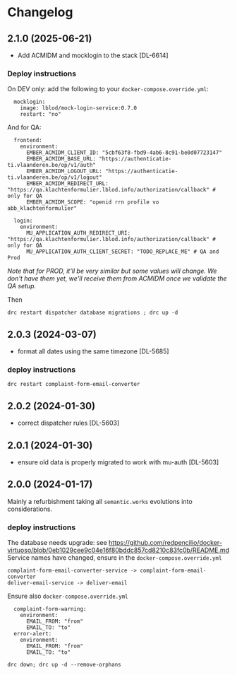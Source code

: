 # Changelog
## 2.1.0 (2025-06-21)
- Add ACMIDM and mocklogin to the stack [DL-6614]
### Deploy instructions
On DEV only: add the following to your `docker-compose.override.yml`:
```
  mocklogin:
    image: lblod/mock-login-service:0.7.0
    restart: "no"
```
And for QA:
```
  frontend:
    environment:
      EMBER_ACMIDM_CLIENT_ID: "5cbf63f8-fbd9-4ab6-8c91-be0d07723147"
      EMBER_ACMIDM_BASE_URL: "https://authenticatie-ti.vlaanderen.be/op/v1/auth"
      EMBER_ACMIDM_LOGOUT_URL: "https://authenticatie-ti.vlaanderen.be/op/v1/logout"
      EMBER_ACMIDM_REDIRECT_URL: "https://qa.klachtenformulier.lblod.info/authorization/callback" # only for QA
      EMBER_ACMIDM_SCOPE: "openid rrn profile vo abb_klachtenformulier"

  login:
    environment:
      MU_APPLICATION_AUTH_REDIRECT_URI: "https://qa.klachtenformulier.lblod.info/authorization/callback" # only for QA
      MU_APPLICATION_AUTH_CLIENT_SECRET: "TODO_REPLACE_ME" # QA and Prod
```

*Note that for PROD, it'll be very similar but some values will change. We don't have them yet, we'll receive them from ACMIDM once we validate the QA setup.*

Then
```
drc restart dispatcher database migrations ; drc up -d
```
## 2.0.3 (2024-03-07)
- format all dates using the same timezone [DL-5685]
### deploy instructions
```
drc restart complaint-form-email-converter
```
## 2.0.2 (2024-01-30)
- correct dispatcher rules [DL-5603]
## 2.0.1 (2024-01-30)
- ensure old data is properly migrated to work with mu-auth [DL-5603]
## 2.0.0 (2024-01-17)
Mainly a refurbishment taking all `semantic.works` evolutions into considerations.
### deploy instructions
The database needs upgrade: see https://github.com/redpencilio/docker-virtuoso/blob/0eb1029cee9c04e16f80bddc857cd8210c83fc0b/README.md
Service names have changed, ensure in the `docker-compose.override.yml`
```
complaint-form-email-converter-service -> complaint-form-email-converter
deliver-email-service -> deliver-email
```
Ensure also `docker-compose.override.yml`
```
  complaint-form-warning:
    environment:
      EMAIL_FROM: "from"
      EMAIL_TO: "to"
  error-alert:
    environment:
      EMAIL_FROM: "from"
      EMAIL_TO: "to"
```
```
drc down; drc up -d --remove-orphans
```
